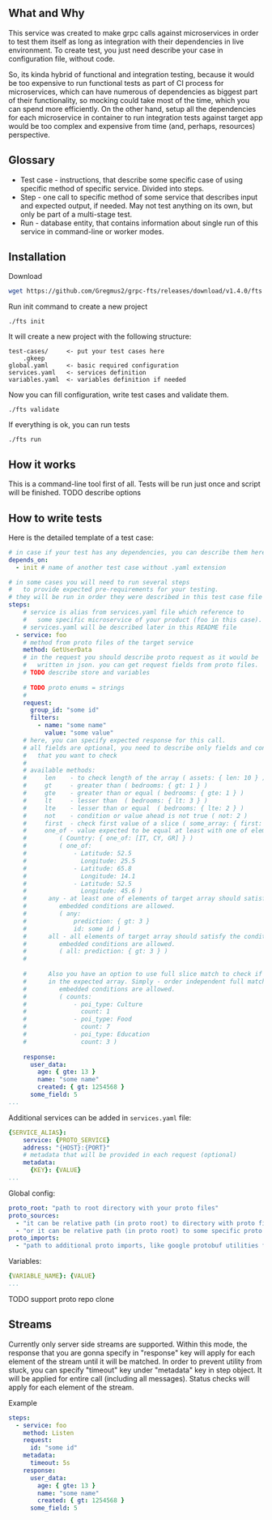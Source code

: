 ## What and Why

This service was created to make grpc calls against microservices in order to
test them itself as long as integration with their dependencies in live environment.
To create test, you just need describe your case in configuration file, without code.

So, its kinda hybrid of functional and integration testing, because it would be too
expensive to run functional tests as part of CI process for microservices, which can
have numerous of dependencies as biggest part of their functionality, so mocking could
take most of the time, which you can spend more efficiently. On the other hand,
setup all the dependencies for each microservice in container to run integration tests against
target app would be too complex and expensive from time (and, perhaps, resources) perspective.

## Glossary

* Test case - instructions, that describe some specific case of using specific method of
  specific service. Divided into steps.
* Step - one call to specific method of some service that describes input and expected output,
  if needed. May not test anything on its own, but only be part of a multi-stage test.
* Run - database entity, that contains information about single run of this service in command-line or
  worker modes.

## Installation

Download
```bash
wget https://github.com/Gregmus2/grpc-fts/releases/download/v1.4.0/fts
```
Run init command to create a new project
```shell
./fts init
```

It will create a new project with the following structure:
```
test-cases/     <- put your test cases here
    .gkeep  
global.yaml     <- basic required configuration
services.yaml   <- services definition
variables.yaml  <- variables definition if needed
```

Now you can fill configuration, write test cases and validate them.
```shell
./fts validate
```

If everything is ok, you can run tests
```shell
./fts run
```

## How it works

This is a command-line tool first of all. Tests will be run just once and script will be finished.
TODO describe options 

## How to write tests

Here is the detailed template of a test case:
```yaml
# in case if your test has any dependencies, you can describe them here
depends_on:
  - init # name of another test case without .yaml extension

# in some cases you will need to run several steps 
#   to provide expected pre-requirements for your testing.
# they will be run in order they were described in this test case file
steps:
    # service is alias from services.yaml file which reference to 
    #   some specific microservice of your product (foo in this case).
    # services.yaml will be described later in this README file
  - service: foo
    # method from proto files of the target service
    method: GetUserData
    # in the request you should describe proto request as it would be
    #   written in json. you can get request fields from proto files.
    # TODO describe store and variables
    
    # TODO proto enums = strings  
    # 
    request:
      group_id: "some id"
      filters:
        - name: "some name"
          value: "some value"
    # here, you can specify expected response for this call. 
    # all fields are optional, you need to describe only fields and conditions
    #   that you want to check
    #
    # available methods:
    #     len    - to check length of the array ( assets: { len: 10 } )
    #     gt     - greater than ( bedrooms: { gt: 1 } )
    #     gte    - greater than or equal ( bedrooms: { gte: 1 } )
    #     lt     - lesser than  ( bedrooms: { lt: 3 } )
    #     lte    - lesser than or equal  ( bedrooms: { lte: 2 } )
    #     not    - condition or value ahead is not true ( not: 2 )
    #     first  - check first value of a slice ( some_array: { first: 2 } )
    #     one_of - value expected to be equal at least with one of elements
    #         ( Country: { one_of: [IT, CY, GR] } )
    #         ( one_of:
    #             - Latitude: 52.5
    #               Longitude: 25.5
    #             - Latitude: 65.8
    #               Longitude: 14.1
    #             - Latitude: 52.5
    #               Longitude: 45.6 )
    #      any - at least one of elements of target array should satisfy the condition.
    #         embedded conditions are allowed.
    #         ( any:
    #             prediction: { gt: 3 }
    #             id: some id )
    #      all - all elements of target array should satisfy the condition
    #         embedded conditions are allowed.
    #         ( all: prediction: { gt: 3 } )
    #      
    
    #      Also you have an option to use full slice match to check if all elements of target array are present 
    #      in the expected array. Simply - order independent full match of arrays.
    #         embedded conditions are allowed.
    #         ( counts:
    #             - poi_type: Culture
    #               count: 1
    #             - poi_type: Food
    #               count: 7
    #             - poi_type: Education
    #               count: 3 )
    
    response:
      user_data:
        age: { gte: 13 }
        name: "some name"
        created: { gt: 1254568 }
      some_field: 5
...
```

Additional services can be added in `services.yaml` file:
```yaml
{SERVICE_ALIAS}:
    service: {PROTO_SERVICE}
    address: "{HOST}:{PORT}"
    # metadata that will be provided in each request (optional)
    metadata:
      {KEY}: {VALUE}
...
```

Global config:
```yaml
proto_root: "path to root directory with your proto files"
proto_sources:
  - "it can be relative path (in proto root) to directory with proto files"
  - "or it can be relative path (in proto root) to some specific proto file"
proto_imports:
  - "path to additional proto imports, like google protobuf utilities for example"
```

Variables:
```yaml
{VARIABLE_NAME}: {VALUE}
...
```

TODO support proto repo clone

## Streams

Currently only server side streams are supported. Within this mode, the response that you are gonna specify
in "response" key will apply for each element of the stream until it will be matched. In order to prevent
utility from stuck, you can specify "timeout" key under "metadata" key in step object. It will be applied for entire call (including all messages).
Status checks will apply for each element of the stream.

Example
```yaml
steps:
  - service: foo
    method: Listen
    request:
      id: "some id"
    metadata:
      timeout: 5s
    response:
      user_data:
        age: { gte: 13 }
        name: "some name"
        created: { gt: 1254568 }
      some_field: 5
```
